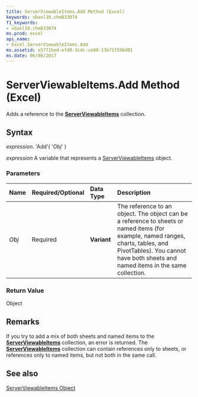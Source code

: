 ```yaml
---
title: ServerViewableItems.Add Method (Excel)
keywords: vbaxl10.chm833074
f1_keywords:
- vbaxl10.chm833074
ms.prod: excel
api_name:
- Excel.ServerViewableItems.Add
ms.assetid: e5771bed-efd0-3cdc-ce80-13b71f596d01
ms.date: 06/08/2017
---
```



# ServerViewableItems.Add Method (Excel)

Adds a reference to the  **[ServerViewableItems](Excel.ServerViewableItems.md)** collection.


## Syntax

 _expression_. 'Add'( '_Obj_' )

 _expression_ A variable that represents a [ServerViewableItems](./Excel.ServerViewableItems.md) object.


### Parameters



|**Name**|**Required/Optional**|**Data Type**|**Description**|
|:-----|:-----|:-----|:-----|
| _Obj_|Required| **Variant**|The reference to an object. The object can be a reference to sheets or named items (for example, named ranges, charts, tables, and PivotTables). You cannot have both sheets and named items in the same collection.|

### Return Value

Object


## Remarks

If you try to add a mix of both sheets and named items to the  **[ServerViewableItems](Excel.ServerViewableItems.md)** collection, an error is returned. The **[ServerViewableItems](Excel.ServerViewableItems.md)** collection can contain references only to sheets, or references only to named items, but not both in the same call.


## See also


[ServerViewableItems Object](Excel.ServerViewableItems.md)

